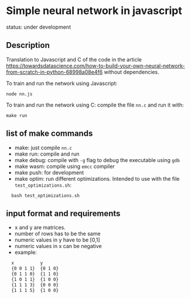 # Simple neural network in javascript

status: under development

## Description
Translation to Javascript and C of the code in the article
https://towardsdatascience.com/how-to-build-your-own-neural-network-from-scratch-in-python-68998a08e4f6
without dependencies.

To train and run the network using Javascript:
```shell
node nn.js
```

To train and run the network using C:
compile the file `nn.c` and run it with:
```shell
make run
```

## list of make commands
- make: just compile `nn.c`
- make run: compile and run
- make debug: compile with `-g` flag to debug the executable using `gdb`
- make wasm: compile using `emcc` compiler
- make push: for development
- make optim: run different optimizations. Intended to use with the file `test_optimizations.sh`:
```shell
  bash test_optimizations.sh
```

## input format and requirements
- x and y are matrices.
- number of rows has to be the same
- numeric values in y have to be [0,1]
- numeric values in x can be negative
- example:
```txt
  x          y
  {0 0 1 1}  {0 1 0}
  {0 1 1 0}  {1 1 0}
  {1 0 1 1}  {1 0 0}
  {1 1 1 3}  {0 0 0}
  {1 1 1 5}  {1 0 0}
```
